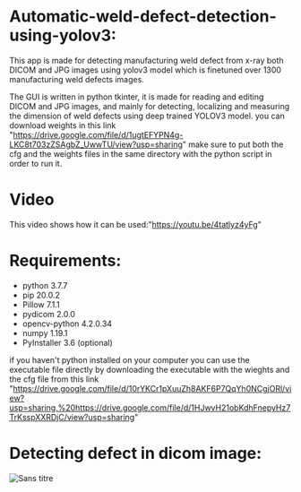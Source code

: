 # Automatic-weld-defect-detection-using-yolov3:
This app is made for detecting manufacturing weld defect from x-ray both DICOM and JPG images using yolov3 model which is finetuned over 1300 manufacturing weld defects images. 

The GUI is written in python tkinter, it is made for reading and editing DICOM and JPG images, and mainly for detecting, localizing and measuring the dimension of weld defects using deep trained YOLOV3 model.
you can download weights in this link "https://drive.google.com/file/d/1ugtEFYPN4g-LKC8t703zZSAgbZ_UwwTU/view?usp=sharing"
make sure to put both the cfg and the weights files in the same directory with the python script in order to run it.
# Video
This video shows how it can be used:"https://youtu.be/4tatlyz4yFg"
# Requirements:

- python 3.7.7
- pip 20.0.2
- Pillow 7.1.1
- pydicom 2.0.0
- opencv-python 4.2.0.34
- numpy 1.19.1
- PyInstaller 3.6 (optional)

if you haven't python installed on your computer you can use the executable file directly by downloading the executable with the wieghts and the cfg file from this link "https://drive.google.com/file/d/10rYKCr1pXuuZh8AKF6P7QqYh0NCgjORl/view?usp=sharing,%20https://drive.google.com/file/d/1HJwvH21obKdhFnepyHz7TrKsspXXRDjC/view?usp=sharing" 
# Detecting defect in dicom image:
![Sans titre](https://user-images.githubusercontent.com/47951668/88341229-22db9c80-cd35-11ea-9a01-0896f93b60d8.png)
